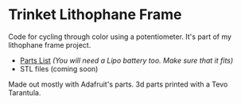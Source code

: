 # Trinket Lithophane Frame
Code for cycling through color using a potentiometer. It's part of my lithophane frame project.

* [Parts List](https://eu.mouser.com/ProjectManager/ProjectDetail.aspx?AccessID=88eeaba76d)
_(You will need a Lipo battery too. Make sure that it fits)_
* STL files (coming soon)

Made out mostly with Adafruit's parts. 3d parts printed with a Tevo Tarantula.
